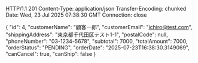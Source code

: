 HTTP/1.1 201 
Content-Type: application/json
Transfer-Encoding: chunked
Date: Wed, 23 Jul 2025 07:38:30 GMT
Connection: close

{
  "id": 4,
  "customerName": "顧客一郎",
  "customerEmail": "ichiro@test.com",
  "shippingAddress": "東京都千代田区テスト1-1",
  "postalCode": null,
  "phoneNumber": "03-1234-5678",
  "subtotal": 7000,
  "totalAmount": 7000,
  "orderStatus": "PENDING",
  "orderDate": "2025-07-23T16:38:30.3149069",
  "canCancel": true,
  "canShip": false
}